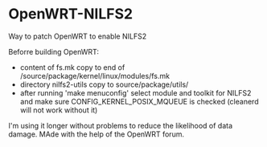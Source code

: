 # OpenWRT-NILFS2
Way to patch OpenWRT to enable NILFS2

Beforre building OpenWRT:
- content of fs.mk copy to end of /source/package/kernel/linux/modules/fs.mk 
- directory nilfs2-utils copy to source/package/utils/ 
- after running 'make menuconfig' select module and toolkit for NILFS2 and make sure CONFIG_KERNEL_POSIX_MQUEUE is checked (cleanerd will not work without it)

I'm using it longer without problems to reduce the likelihood of data damage.
MAde with the help of the OpenWRT forum.
